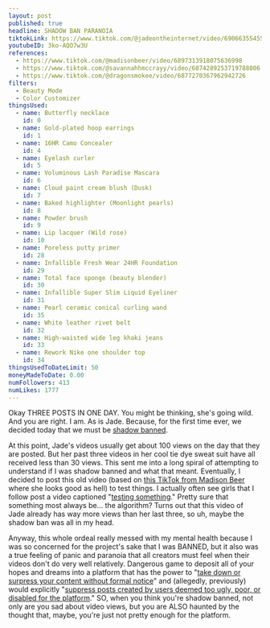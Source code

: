 ```yaml
---
layout: post
published: true
headline: SHADOW BAN PARANOIA
tiktokLink: https://www.tiktok.com/@jadeontheinternet/video/6906635545502305541
youtubeID: 3ko-AQO7w3U
references:
  - https://www.tiktok.com/@madisonbeer/video/6897313918075636998
  - https://www.tiktok.com/@savannahhmccrayy/video/6874289253719788806
  - https://www.tiktok.com/@dragonsmokee/video/6877270367962942726
filters:
  - Beauty Mode
  - Color Customizer
thingsUsed:
  - name: Butterfly necklace
    id: 0
  - name: Gold-plated hoop earrings
    id: 1
  - name: 16HR Camo Concealer
    id: 4
  - name: Eyelash curler
    id: 5
  - name: Voluminous Lash Paradise Mascara
    id: 6
  - name: Cloud paint cream blush (Dusk)
    id: 7
  - name: Baked highlighter (Moonlight pearls)
    id: 8
  - name: Powder brush
    id: 9
  - name: Lip lacquer (Wild rose)
    id: 10
  - name: Poreless putty primer
    id: 28
  - name: Infallible Fresh Wear 24HR Foundation
    id: 29
  - name: Total face sponge (beauty blender)
    id: 30
  - name: Infallible Super Slim Liquid Eyeliner
    id: 31
  - name: Pearl ceramic conical curling wand
    id: 35
  - name: White leather rivet belt
    id: 32
  - name: High-waisted wide leg khaki jeans
    id: 33
  - name: Rework Nike one shoulder top
    id: 34
thingsUsedToDateLimit: 50
moneyMadeToDate: 0.00
numFollowers: 413
numLikes: 1777
---
```


Okay THREE POSTS IN ONE DAY. You might be thinking, she's going wild. And you are right. I am. As is Jade. Because, for the first time ever, we decided today that we must be [shadow banned](https://en.wikipedia.org/wiki/Shadow_banning).

At this point, Jade's videos usually get about 100 views on the day that they are posted. But her past three videos in her cool tie dye sweat suit have all received less than 30 views. This sent me into a long spiral of attempting to understand if I was shadow banned and what that meant. Eventually, I decided to post this old video (based on [this TikTok from Madison Beer](https://www.tiktok.com/@madisonbeer/video/6897313918075636998) where she looks good as hell) to test things. I actually often see girls that I follow post a video captioned "[testing something](https://www.tiktok.com/@savannahhmccrayy/video/6874289253719788806)." Pretty sure that something most always be... the algorithm? Turns out that this video of Jade already has way more views than her last three, so uh, maybe the shadow ban was all in my head.

Anyway, this whole ordeal really messed with my mental health because I was so concerned for the project's sake that I was BANNED, but it also was a true feeling of panic and paranoia that all creators must feel when their videos don't do very well relatively. Dangerous game to deposit all of your hopes and dreams into a platform that has the power to "[take down or surpress your content without formal notice](https://www.refinery29.com/en-us/2020/07/9901461/what-is-shadow-banning-tik-tok)" and (allegedly, previously) would explicitly "[suppress posts created by users deemed too ugly, poor, or disabled for the platform](https://theintercept.com/2020/03/16/tiktok-app-moderators-users-discrimination/)." SO, when you think you're shadow banned, not only are you sad about video views, but you are ALSO haunted by the thought that, maybe, you're just not pretty enough for the platform.
